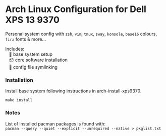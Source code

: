 # Arch Linux Configuration for Dell XPS 13 9370
Personal system config with `zsh`, `vim`, `tmux`, `sway`, `konsole`, `base16`
colours, `fira` fonts & more...  

Includes:  
&nbsp;&nbsp; 🔧 base system setup  
&nbsp;&nbsp; 📦 core software installation  
&nbsp;&nbsp; 🌸 config file symlinking  

### Installation
Install base system following instructions in arch-install-xps9370.
```
make install
```

### Notes
List of installed pacman packages is found with:  
  `pacman --query --quiet --explicit --unrequired --native > pkglist.txt`

